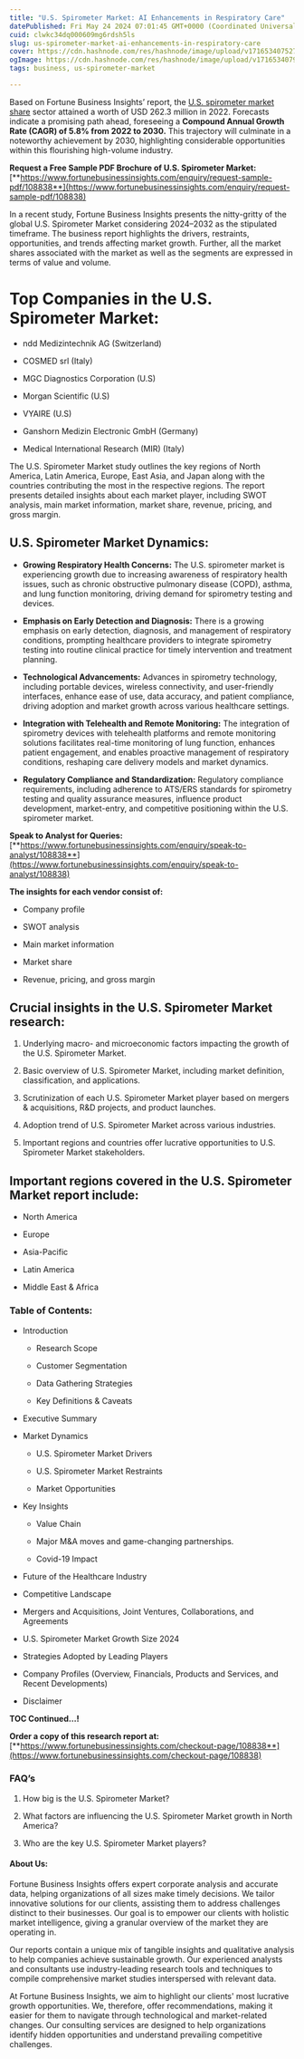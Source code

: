```yaml
---
title: "U.S. Spirometer Market: AI Enhancements in Respiratory Care"
datePublished: Fri May 24 2024 07:01:45 GMT+0000 (Coordinated Universal Time)
cuid: clwkc34dq000609mg6rdsh5ls
slug: us-spirometer-market-ai-enhancements-in-respiratory-care
cover: https://cdn.hashnode.com/res/hashnode/image/upload/v1716534075271/ccbb779a-e1f4-4d68-92aa-6857dfa0395b.png
ogImage: https://cdn.hashnode.com/res/hashnode/image/upload/v1716534079041/64d490a1-8d09-4853-a4ff-10ad3826e158.png
tags: business, us-spirometer-market

---
```


Based on Fortune Business Insights’ report, the [U.S. spirometer market share](https://www.fortunebusinessinsights.com/u-s-spirometer-market-108838) sector attained a worth of USD 262.3 million in 2022. Forecasts indicate a promising path ahead, foreseeing a **Compound Annual Growth Rate (CAGR) of 5.8% from 2022 to 2030.** This trajectory will culminate in a noteworthy achievement by 2030, highlighting considerable opportunities within this flourishing high-volume industry.

**Request a Free Sample PDF Brochure of U.S. Spirometer Market:** [**https://www.fortunebusinessinsights.com/enquiry/request-sample-pdf/108838**](https://www.fortunebusinessinsights.com/enquiry/request-sample-pdf/108838)

In a recent study, Fortune Business Insights presents the nitty-gritty of the global U.S. Spirometer Market considering 2024–2032 as the stipulated timeframe. The business report highlights the drivers, restraints, opportunities, and trends affecting market growth. Further, all the market shares associated with the market as well as the segments are expressed in terms of value and volume.

# **Top Companies in the U.S. Spirometer Market:**

* ndd Medizintechnik AG (Switzerland)
    
* COSMED srl (Italy)
    
* MGC Diagnostics Corporation (U.S)
    
* Morgan Scientific (U.S)
    
* VYAIRE (U.S)
    
* Ganshorn Medizin Electronic GmbH (Germany)
    
* Medical International Research (MIR) (Italy)
    

The U.S. Spirometer Market study outlines the key regions of North America, Latin America, Europe, East Asia, and Japan along with the countries contributing the most in the respective regions. The report presents detailed insights about each market player, including SWOT analysis, main market information, market share, revenue, pricing, and gross margin.

## U.S. Spirometer Market **Dynamics**:

* **Growing Respiratory Health Concerns:** The U.S. spirometer market is experiencing growth due to increasing awareness of respiratory health issues, such as chronic obstructive pulmonary disease (COPD), asthma, and lung function monitoring, driving demand for spirometry testing and devices.
    
* **Emphasis on Early Detection and Diagnosis:** There is a growing emphasis on early detection, diagnosis, and management of respiratory conditions, prompting healthcare providers to integrate spirometry testing into routine clinical practice for timely intervention and treatment planning.
    
* **Technological Advancements:** Advances in spirometry technology, including portable devices, wireless connectivity, and user-friendly interfaces, enhance ease of use, data accuracy, and patient compliance, driving adoption and market growth across various healthcare settings.
    
* **Integration with Telehealth and Remote Monitoring:** The integration of spirometry devices with telehealth platforms and remote monitoring solutions facilitates real-time monitoring of lung function, enhances patient engagement, and enables proactive management of respiratory conditions, reshaping care delivery models and market dynamics.
    
* **Regulatory Compliance and Standardization:** Regulatory compliance requirements, including adherence to ATS/ERS standards for spirometry testing and quality assurance measures, influence product development, market-entry, and competitive positioning within the U.S. spirometer market.
    

**Speak to Analyst for Queries:** [**https://www.fortunebusinessinsights.com/enquiry/speak-to-analyst/108838**](https://www.fortunebusinessinsights.com/enquiry/speak-to-analyst/108838)

**The insights for each vendor consist of:**

* Company profile
    
* SWOT analysis
    
* Main market information
    
* Market share
    
* Revenue, pricing, and gross margin
    

## **Crucial insights in the U.S. Spirometer Market research:**

1. Underlying macro- and microeconomic factors impacting the growth of the U.S. Spirometer Market.
    
2. Basic overview of U.S. Spirometer Market, including market definition, classification, and applications.
    
3. Scrutinization of each U.S. Spirometer Market player based on mergers & acquisitions, R&D projects, and product launches.
    
4. Adoption trend of U.S. Spirometer Market across various industries.
    
5. Important regions and countries offer lucrative opportunities to U.S. Spirometer Market stakeholders.
    

## **Important regions covered in the U.S. Spirometer Market report include:**

* North America
    
* Europe
    
* Asia-Pacific
    
* Latin America
    
* Middle East & Africa
    

### **Table of Contents:**

* Introduction
    
    * Research Scope
        
    * Customer Segmentation
        
    * Data Gathering Strategies
        
    * Key Definitions & Caveats
        
* Executive Summary
    
* Market Dynamics
    
    * U.S. Spirometer Market Drivers
        
    * U.S. Spirometer Market Restraints
        
    * Market Opportunities
        
* Key Insights
    
    * Value Chain
        
    * Major M&A moves and game-changing partnerships.
        
    * Covid-19 Impact
        
* Future of the Healthcare Industry
    
* Competitive Landscape
    
* Mergers and Acquisitions, Joint Ventures, Collaborations, and Agreements
    
* U.S. Spirometer Market Growth Size 2024
    
* Strategies Adopted by Leading Players
    
* Company Profiles (Overview, Financials, Products and Services, and Recent Developments)
    
* Disclaimer
    

**TOC Continued…!**

**Order a copy of this research report at:** [**https://www.fortunebusinessinsights.com/checkout-page/108838**](https://www.fortunebusinessinsights.com/checkout-page/108838)

### **FAQ’s**

1. How big is the U.S. Spirometer Market?
    
2. What factors are influencing the U.S. Spirometer Market growth in North America?
    
3. Who are the key U.S. Spirometer Market players?
    

#### **About Us:**

Fortune Business Insights offers expert corporate analysis and accurate data, helping organizations of all sizes make timely decisions. We tailor innovative solutions for our clients, assisting them to address challenges distinct to their businesses. Our goal is to empower our clients with holistic market intelligence, giving a granular overview of the market they are operating in.

Our reports contain a unique mix of tangible insights and qualitative analysis to help companies achieve sustainable growth. Our experienced analysts and consultants use industry-leading research tools and techniques to compile comprehensive market studies interspersed with relevant data.

At Fortune Business Insights, we aim to highlight our clients' most lucrative growth opportunities. We, therefore, offer recommendations, making it easier for them to navigate through technological and market-related changes. Our consulting services are designed to help organizations identify hidden opportunities and understand prevailing competitive challenges.